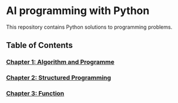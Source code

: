# AI programming with Python
This repository contains Python solutions to programming problems.

## Table of Contents

### [Chapter 1: Algorithm and Programme](chapter01/)

### [Chapter 2: Structured Programming](chapter02/)

### [Chapter 3: Function](chapter03/)